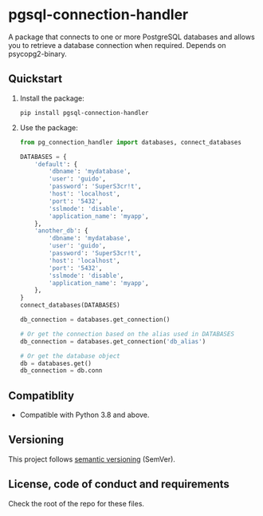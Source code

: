 pgsql-connection-handler
========================
A package that connects to one or more PostgreSQL databases and allows you
to retrieve a database connection when required. Depends on psycopg2-binary.


Quickstart
----------

1. Install the package:
   ```
   pip install pgsql-connection-handler
   ```

1. Use the package:
   ```python
   from pg_connection_handler import databases, connect_databases

   DATABASES = {
       'default': {
           'dbname': 'mydatabase',
           'user': 'guido',
           'password': 'SuperS3cr!t',
           'host': 'localhost',
           'port': '5432',
           'sslmode': 'disable',
           'application_name': 'myapp',
       },
       'another_db': {
           'dbname': 'mydatabase',
           'user': 'guido',
           'password': 'SuperS3cr!t',
           'host': 'localhost',
           'port': '5432',
           'sslmode': 'disable',
           'application_name': 'myapp',
       },
   }
   connect_databases(DATABASES)

   db_connection = databases.get_connection()

   # Or get the connection based on the alias used in DATABASES
   db_connection = databases.get_connection('db_alias')

   # Or get the database object
   db = databases.get()
   db_connection = db.conn
   ```


Compatiblity
------------
- Compatible with Python 3.8 and above.


Versioning
----------
This project follows [semantic versioning][1] (SemVer).


License, code of conduct and requirements
-----------------------------------------
Check the root of the repo for these files.



[//]: # (Links)

[1]: https://semver.org/
